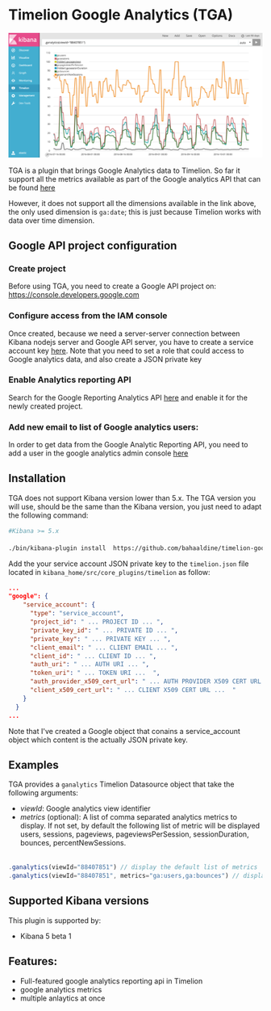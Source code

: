 # Timelion Google Analytics (TGA)

![alt TGA](https://raw.githubusercontent.com/bahaaldine/timelion-google-analytics/master/timelion-google-analytics.png)

TGA is a plugin that brings Google Analytics data to Timelion.
So far it support all the metrics available as part of the Google analytics 
API that can be found [here](https://developers.google.com/analytics/devguides/reporting/core/dimsmets)

However, it does not support all the dimensions available in the link above, the only used dimension is `ga:date`; this is just because Timelion works with data over time dimension.

## Google API project configuration

### Create project

Before using TGA, you need to create a Google API project on:
https://console.developers.google.com

### Configure access from the IAM console

Once created, because we need a server-server connection between 
Kibana nodejs server and Google API server, you have to create a service account key [here](https://console.developers.google.com/permissions/serviceaccounts). Note that you need to set a role that could access to Google analytics data, and also create a JSON private key

### Enable Analytics reporting API

Search for the Google Reporting Analytics API [here](https://console.developers.google.com/apis/library) and enable it for the newly created project.

### Add new email to list of Google analytics users:

In order to get data from the Google Analytic Reporting API, you need to add a user in the google analytics admin console [here](https://support.google.com/analytics/answer/1009702?hl=en#Add)

## Installation

TGA does not support Kibana version lower than 5.x. The TGA version you will use, should be the same than the Kibana version, you just need to adapt the following command:

```sh
#Kibana >= 5.x

./bin/kibana-plugin install  https://github.com/bahaaldine/timelion-google-analytics/releases/download/version_name/timelion-google-major.minor.patch.zip

```

Add the your service account JSON private key to the `timelion.json` file located in `kibana_home/src/core_plugins/timelion` as follow:

```json
...
"google": {
    "service_account": {
      "type": "service_account",
      "project_id": " ... PROJECT ID ... ",
      "private_key_id": " ... PRIVATE ID ... ",
      "private_key": " ... PRIVATE KEY ... ",
      "client_email": " ... CLIENT EMAIL ... ",
      "client_id": " ... CLIENT ID ... ",
      "auth_uri": " ... AUTH URI ... ",
      "token_uri": " ... TOKEN URI ...  ",
      "auth_provider_x509_cert_url": " ... AUTH PROVIDER X509 CERT URL ... ",
      "client_x509_cert_url": " ... CLIENT X509 CERT URL ...  "
    }
  }
...
```
Note that I've created a Google object that conains a service_account object which content is the actually JSON private key.

## Examples

TGA provides a `ganalytics` Timelion Datasource object that take the following arguments:

- *viewId*: Google analytics view identifier
- *metrics* (optional): A list of comma separated analytics metrics to display. If not set, by default the following list of metric will be displayed users, sessions, pageviews, pageviewsPerSession, sessionDuration, bounces, percentNewSessions.

```js

.ganalytics(viewId="88407851") // display the default list of metrics
.ganalytics(viewId="88407851", metrics="ga:users,ga:bounces") // display users traffic and bounces stats

```

## Supported Kibana versions

This plugin is supported by:

* Kibana 5 beta 1

## Features:

* Full-featured google analytics reporting api in Timelion
* google analytics metrics 
* multiple anlaytics at once 
